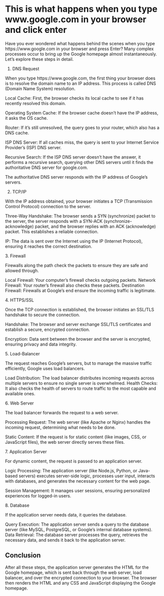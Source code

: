 <h1>This is what happens when you type www.google.com in your browser and click enter</h1>

<p>Have you ever wondered what happens behind the scenes when you type https://www.google.com in your browser and press Enter? Many complex processes occur to bring up the Google homepage almost instantaneously. Let’s explore these steps in detail.</p>

1. DNS Request<br>
<p>When you type https://www.google.com, the first thing your browser does is to resolve the domain name to an IP address. This process is called DNS (Domain Name System) resolution.</p>

<p>Local Cache: First, the browser checks its local cache to see if it has recently resolved this domain.</p>
<p>Operating System Cache: If the browser cache doesn’t have the IP address, it asks the OS cache.</p>
<p>Router: If it’s still unresolved, the query goes to your router, which also has a DNS cache.</p>
<p>ISP DNS Server: If all caches miss, the query is sent to your Internet Service Provider’s (ISP) DNS server.</p>
<p>Recursive Search: If the ISP DNS server doesn’t have the answer, it performs a recursive search, querying other DNS servers until it finds the authoritative DNS server for google.com.</p>
<p>The authoritative DNS server responds with the IP address of Google’s servers.</p>

2. TCP/IP <br>
<p>With the IP address obtained, your browser initiates a TCP (Transmission Control Protocol) connection to the server.</p>

<p>Three-Way Handshake: The browser sends a SYN (synchronize) packet to the server, the server responds with a SYN-ACK (synchronize-acknowledge) packet, and the browser replies with an ACK (acknowledge) packet. This establishes a reliable connection.</p>
<p>IP: The data is sent over the Internet using the IP (Internet Protocol), ensuring it reaches the correct destination.</p>
3. Firewall <br>
<p>Firewalls along the path check the packets to ensure they are safe and allowed through.</p>

<p>Local Firewall: Your computer’s firewall checks outgoing packets.
Network Firewall: Your router’s firewall also checks these packets.
Destination Firewall: Firewalls at Google’s end ensure the incoming traffic is legitimate.</p>
4. HTTPS/SSL
<p>Once the TCP connection is established, the browser initiates an SSL/TLS handshake to secure the connection.</p>

<p>Handshake: The browser and server exchange SSL/TLS certificates and establish a secure, encrypted connection.</p>
<p>Encryption: Data sent between the browser and the server is encrypted, ensuring privacy and data integrity.</p>
5. Load-Balancer <br>
<p>The request reaches Google’s servers, but to manage the massive traffic efficiently, Google uses load balancers.</p>

<p>Load Distribution: The load balancer distributes incoming requests across multiple servers to ensure no single server is overwhelmed.
Health Checks: It also checks the health of servers to route traffic to the most capable and available ones.</p>
6. Web Server<br>
<p>The load balancer forwards the request to a web server.</p>

<p>Processing Request: The web server (like Apache or Nginx) handles the incoming request, determining what needs to be done.</p>
<p>Static Content: If the request is for static content (like images, CSS, or JavaScript files), the web server directly serves these files.</p>
7. Application Server<br>
<p>For dynamic content, the request is passed to an application server.</p>

<p>Logic Processing: The application server (like Node.js, Python, or Java-based servers) executes server-side logic, processes user input, interacts with databases, and generates the necessary content for the web page.</p>
<p>Session Management: It manages user sessions, ensuring personalized experiences for logged-in users.</p>
8. Database <br>
<p>If the application server needs data, it queries the database.</p>

<p>Query Execution: The application server sends a query to the database server (like MySQL, PostgreSQL, or Google’s internal database systems).
Data Retrieval: The database server processes the query, retrieves the necessary data, and sends it back to the application server.</p>
<h2>Conclusion</h2>
<p>After all these steps, the application server generates the HTML for the Google homepage, which is sent back through the web server, load balancer, and over the encrypted connection to your browser. The browser then renders the HTML and any CSS and JavaScript displaying the Google homepage.</p>